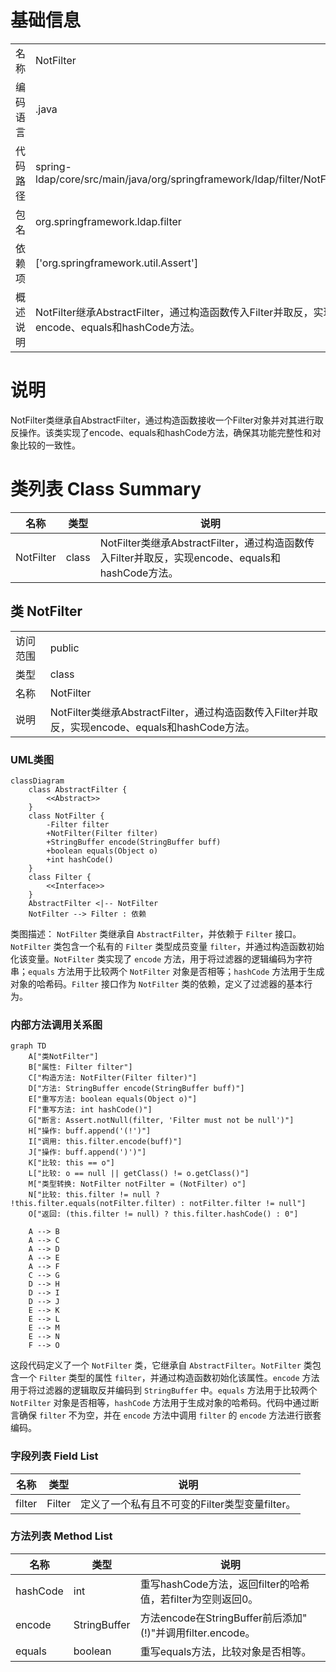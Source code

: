 # 基础信息

|      |      |
|------|------|
| 名称 | NotFilter |
| 编码语言 | .java |
| 代码路径 | spring-ldap/core/src/main/java/org/springframework/ldap/filter/NotFilter.java |
| 包名 | org.springframework.ldap.filter |
| 依赖项 | ['org.springframework.util.Assert'] |
| 概述说明 | NotFilter继承AbstractFilter，通过构造函数传入Filter并取反，实现encode、equals和hashCode方法。 |

# 说明

NotFilter类继承自AbstractFilter，通过构造函数接收一个Filter对象并对其进行取反操作。该类实现了encode、equals和hashCode方法，确保其功能完整性和对象比较的一致性。

# 类列表 Class Summary

| 名称   | 类型  | 说明 |
|-------|------|-------------|
| NotFilter | class | NotFilter类继承AbstractFilter，通过构造函数传入Filter并取反，实现encode、equals和hashCode方法。 |



## 类 NotFilter

|      |      |
|------|------|
| 访问范围 | public |
| 类型 | class |
| 名称 | NotFilter |
| 说明 | NotFilter类继承AbstractFilter，通过构造函数传入Filter并取反，实现encode、equals和hashCode方法。 |


### UML类图

```mermaid
classDiagram
    class AbstractFilter {
        <<Abstract>>
    }
    class NotFilter {
        -Filter filter
        +NotFilter(Filter filter)
        +StringBuffer encode(StringBuffer buff)
        +boolean equals(Object o)
        +int hashCode()
    }
    class Filter {
        <<Interface>>
    }
    AbstractFilter <|-- NotFilter
    NotFilter --> Filter : 依赖
```

类图描述：
`NotFilter` 类继承自 `AbstractFilter`，并依赖于 `Filter` 接口。`NotFilter` 类包含一个私有的 `Filter` 类型成员变量 `filter`，并通过构造函数初始化该变量。`NotFilter` 类实现了 `encode` 方法，用于将过滤器的逻辑编码为字符串；`equals` 方法用于比较两个 `NotFilter` 对象是否相等；`hashCode` 方法用于生成对象的哈希码。`Filter` 接口作为 `NotFilter` 类的依赖，定义了过滤器的基本行为。


### 内部方法调用关系图

```mermaid
graph TD
    A["类NotFilter"]
    B["属性: Filter filter"]
    C["构造方法: NotFilter(Filter filter)"]
    D["方法: StringBuffer encode(StringBuffer buff)"]
    E["重写方法: boolean equals(Object o)"]
    F["重写方法: int hashCode()"]
    G["断言: Assert.notNull(filter, 'Filter must not be null')"]
    H["操作: buff.append('(!')"]
    I["调用: this.filter.encode(buff)"]
    J["操作: buff.append(')')"]
    K["比较: this == o"]
    L["比较: o == null || getClass() != o.getClass()"]
    M["类型转换: NotFilter notFilter = (NotFilter) o"]
    N["比较: this.filter != null ? !this.filter.equals(notFilter.filter) : notFilter.filter != null"]
    O["返回: (this.filter != null) ? this.filter.hashCode() : 0"]

    A --> B
    A --> C
    A --> D
    A --> E
    A --> F
    C --> G
    D --> H
    D --> I
    D --> J
    E --> K
    E --> L
    E --> M
    E --> N
    F --> O
```

这段代码定义了一个 `NotFilter` 类，它继承自 `AbstractFilter`。`NotFilter` 类包含一个 `Filter` 类型的属性 `filter`，并通过构造函数初始化该属性。`encode` 方法用于将过滤器的逻辑取反并编码到 `StringBuffer` 中。`equals` 方法用于比较两个 `NotFilter` 对象是否相等，`hashCode` 方法用于生成对象的哈希码。代码中通过断言确保 `filter` 不为空，并在 `encode` 方法中调用 `filter` 的 `encode` 方法进行嵌套编码。

### 字段列表 Field List

| 名称  | 类型  | 说明 |
|-------|-------|------|
| filter | Filter | 定义了一个私有且不可变的Filter类型变量filter。 |

### 方法列表 Method List

| 名称  | 类型  | 说明 |
|-------|-------|------|
| hashCode | int | 重写hashCode方法，返回filter的哈希值，若filter为空则返回0。 |
| encode | StringBuffer | 方法encode在StringBuffer前后添加"(!)"并调用filter.encode。 |
| equals | boolean | 重写equals方法，比较对象是否相等。 |




